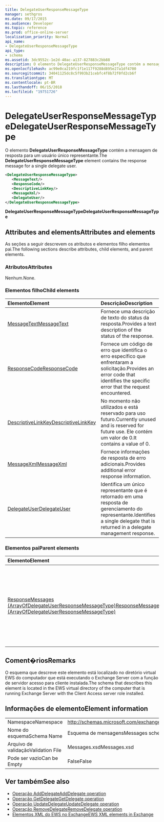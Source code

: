```yaml
---
title: DelegateUserResponseMessageType
manager: sethgros
ms.date: 09/17/2015
ms.audience: Developer
ms.topic: reference
ms.prod: office-online-server
localization_priority: Normal
api_name:
- DelegateUserResponseMessageType
api_type:
- schema
ms.assetid: 3dc9552c-1e2d-40ac-a137-827883c2bb88
description: O elemento DelegateUserResponseMessageType contém a mensagem de resposta para um usuário único representante.
ms.openlocfilehash: ac99e0ca219fc1f1e117f9288d895e27a1df4700
ms.sourcegitcommit: 34041125dc8c5f993b21cebfc4f8b72f0fd2cb6f
ms.translationtype: MT
ms.contentlocale: pt-BR
ms.lasthandoff: 06/15/2018
ms.locfileid: "19751726"
---
```

# <a name="delegateuserresponsemessagetype"></a><span data-ttu-id="ec862-103">DelegateUserResponseMessageType</span><span class="sxs-lookup"><span data-stu-id="ec862-103">DelegateUserResponseMessageType</span></span>

<span data-ttu-id="ec862-104">O elemento **DelegateUserResponseMessageType** contém a mensagem de resposta para um usuário único representante.</span><span class="sxs-lookup"><span data-stu-id="ec862-104">The **DelegateUserResponseMessageType** element contains the response message for a single delegate user.</span></span> 
  
```xml
<DelegateUserResponseMessageType>
   <MessageText/>
   <ResponseCode/>
   <DescriptiveLinkKey/>
   <MessageXml/>
   <DelegateUser/>
</DelegateUserResponseMessageType>
```

<span data-ttu-id="ec862-105">**DelegateUserResponseMessageType**</span><span class="sxs-lookup"><span data-stu-id="ec862-105">**DelegateUserResponseMessageType**</span></span>

## <a name="attributes-and-elements"></a><span data-ttu-id="ec862-106">Attributes and elements</span><span class="sxs-lookup"><span data-stu-id="ec862-106">Attributes and elements</span></span>

<span data-ttu-id="ec862-107">As seções a seguir descrevem os atributos e elementos filho elementos pai.</span><span class="sxs-lookup"><span data-stu-id="ec862-107">The following sections describe attributes, child elements, and parent elements.</span></span>
  
### <a name="attributes"></a><span data-ttu-id="ec862-108">Atributos</span><span class="sxs-lookup"><span data-stu-id="ec862-108">Attributes</span></span>

<span data-ttu-id="ec862-109">Nenhum.</span><span class="sxs-lookup"><span data-stu-id="ec862-109">None.</span></span>
  
### <a name="child-elements"></a><span data-ttu-id="ec862-110">Elementos filho</span><span class="sxs-lookup"><span data-stu-id="ec862-110">Child elements</span></span>

|<span data-ttu-id="ec862-111">**Elemento**</span><span class="sxs-lookup"><span data-stu-id="ec862-111">**Element**</span></span>|<span data-ttu-id="ec862-112">**Descrição**</span><span class="sxs-lookup"><span data-stu-id="ec862-112">**Description**</span></span>|
|:-----|:-----|
|[<span data-ttu-id="ec862-113">MessageText</span><span class="sxs-lookup"><span data-stu-id="ec862-113">MessageText</span></span>](messagetext.md) <br/> |<span data-ttu-id="ec862-114">Fornece uma descrição de texto do status da resposta.</span><span class="sxs-lookup"><span data-stu-id="ec862-114">Provides a text description of the status of the response.</span></span>  <br/> |
|[<span data-ttu-id="ec862-115">ResponseCode</span><span class="sxs-lookup"><span data-stu-id="ec862-115">ResponseCode</span></span>](responsecode.md) <br/> |<span data-ttu-id="ec862-116">Fornece um código de erro que identifica o erro específico que enfrentaram a solicitação.</span><span class="sxs-lookup"><span data-stu-id="ec862-116">Provides an error code that identifies the specific error that the request encountered.</span></span>  <br/> |
|[<span data-ttu-id="ec862-117">DescriptiveLinkKey</span><span class="sxs-lookup"><span data-stu-id="ec862-117">DescriptiveLinkKey</span></span>](descriptivelinkkey.md) <br/> |<span data-ttu-id="ec862-118">No momento não utilizados e está reservado para uso futuro.</span><span class="sxs-lookup"><span data-stu-id="ec862-118">Currently unused and is reserved for future use.</span></span> <span data-ttu-id="ec862-119">Ele contém um valor de 0.</span><span class="sxs-lookup"><span data-stu-id="ec862-119">It contains a value of 0.</span></span>  <br/> |
|[<span data-ttu-id="ec862-120">MessageXml</span><span class="sxs-lookup"><span data-stu-id="ec862-120">MessageXml</span></span>](messagexml.md) <br/> |<span data-ttu-id="ec862-121">Fornece informações de resposta de erro adicionais.</span><span class="sxs-lookup"><span data-stu-id="ec862-121">Provides additional error response information.</span></span>  <br/> |
|[<span data-ttu-id="ec862-122">DelegateUser</span><span class="sxs-lookup"><span data-stu-id="ec862-122">DelegateUser</span></span>](delegateuser.md) <br/> |<span data-ttu-id="ec862-123">Identifica um único representante que é retornado em uma resposta de gerenciamento do representante.</span><span class="sxs-lookup"><span data-stu-id="ec862-123">Identifies a single delegate that is returned in a delegate management response.</span></span>  <br/> |
   
### <a name="parent-elements"></a><span data-ttu-id="ec862-124">Elementos pai</span><span class="sxs-lookup"><span data-stu-id="ec862-124">Parent elements</span></span>

|<span data-ttu-id="ec862-125">**Elemento**</span><span class="sxs-lookup"><span data-stu-id="ec862-125">**Element**</span></span>|<span data-ttu-id="ec862-126">**Descrição**</span><span class="sxs-lookup"><span data-stu-id="ec862-126">**Description**</span></span>|
|:-----|:-----|
|[<span data-ttu-id="ec862-127">ResponseMessages (ArrayOfDelegateUserResponseMessageType)</span><span class="sxs-lookup"><span data-stu-id="ec862-127">ResponseMessages (ArrayOfDelegateUserResponseMessageType)</span></span>](responsemessages-arrayofdelegateuserresponsemessagetype.md) <br/> |<span data-ttu-id="ec862-128">Contém as mensagens de resposta para uma solicitação de gerenciamento do representante de serviços Web do Exchange.</span><span class="sxs-lookup"><span data-stu-id="ec862-128">Contains the response messages for an Exchange Web Services delegate management request.</span></span>  <br/> |
   
## <a name="remarks"></a><span data-ttu-id="ec862-129">Coment�rios</span><span class="sxs-lookup"><span data-stu-id="ec862-129">Remarks</span></span>

<span data-ttu-id="ec862-130">O esquema que descreve este elemento está localizado no diretório virtual EWS do computador que está executando o Exchange Server com a função de servidor acesso para cliente instalada.</span><span class="sxs-lookup"><span data-stu-id="ec862-130">The schema that describes this element is located in the EWS virtual directory of the computer that is running Exchange Server with the Client Access server role installed.</span></span>
  
## <a name="element-information"></a><span data-ttu-id="ec862-131">Informações de elemento</span><span class="sxs-lookup"><span data-stu-id="ec862-131">Element information</span></span>

|||
|:-----|:-----|
|<span data-ttu-id="ec862-132">Namespace</span><span class="sxs-lookup"><span data-stu-id="ec862-132">Namespace</span></span>  <br/> |http://schemas.microsoft.com/exchange/services/2006/messages  <br/> |
|<span data-ttu-id="ec862-133">Nome do esquema</span><span class="sxs-lookup"><span data-stu-id="ec862-133">Schema Name</span></span>  <br/> |<span data-ttu-id="ec862-134">Esquema de mensagens</span><span class="sxs-lookup"><span data-stu-id="ec862-134">Messages schema</span></span>  <br/> |
|<span data-ttu-id="ec862-135">Arquivo de validação</span><span class="sxs-lookup"><span data-stu-id="ec862-135">Validation File</span></span>  <br/> |<span data-ttu-id="ec862-136">Messages.xsd</span><span class="sxs-lookup"><span data-stu-id="ec862-136">Messages.xsd</span></span>  <br/> |
|<span data-ttu-id="ec862-137">Pode ser vazio</span><span class="sxs-lookup"><span data-stu-id="ec862-137">Can be Empty</span></span>  <br/> |<span data-ttu-id="ec862-138">False</span><span class="sxs-lookup"><span data-stu-id="ec862-138">False</span></span>  <br/> |
   
## <a name="see-also"></a><span data-ttu-id="ec862-139">Ver também</span><span class="sxs-lookup"><span data-stu-id="ec862-139">See also</span></span>

- [<span data-ttu-id="ec862-140">Operação AddDelegate</span><span class="sxs-lookup"><span data-stu-id="ec862-140">AddDelegate operation</span></span>](adddelegate-operation.md)  
- [<span data-ttu-id="ec862-141">Operação GetDelegate</span><span class="sxs-lookup"><span data-stu-id="ec862-141">GetDelegate operation</span></span>](getdelegate-operation.md) 
- [<span data-ttu-id="ec862-142">Operação UpdateDelegate</span><span class="sxs-lookup"><span data-stu-id="ec862-142">UpdateDelegate operation</span></span>](updatedelegate-operation.md)  
- [<span data-ttu-id="ec862-143">Operação RemoveDelegate</span><span class="sxs-lookup"><span data-stu-id="ec862-143">RemoveDelegate operation</span></span>](removedelegate-operation.md)
- [<span data-ttu-id="ec862-144">Elementos XML do EWS no Exchange</span><span class="sxs-lookup"><span data-stu-id="ec862-144">EWS XML elements in Exchange</span></span>](ews-xml-elements-in-exchange.md)

